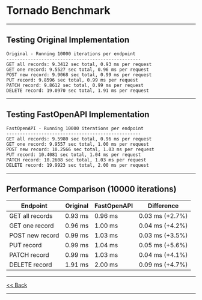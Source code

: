# Tornado Benchmark

---

## Testing Original Implementation
```
Original - Running 10000 iterations per endpoint
--------------------------------------------------
GET all records: 9.3412 sec total, 0.93 ms per request
GET one record: 9.5527 sec total, 0.96 ms per request
POST new record: 9.9068 sec total, 0.99 ms per request
PUT record: 9.8596 sec total, 0.99 ms per request
PATCH record: 9.8612 sec total, 0.99 ms per request
DELETE record: 19.0970 sec total, 1.91 ms per request
```
---

## Testing FastOpenAPI Implementation

```
FastOpenAPI - Running 10000 iterations per endpoint
--------------------------------------------------
GET all records: 9.5980 sec total, 0.96 ms per request
GET one record: 9.9557 sec total, 1.00 ms per request
POST new record: 10.2566 sec total, 1.03 ms per request
PUT record: 10.4081 sec total, 1.04 ms per request
PATCH record: 10.2608 sec total, 1.03 ms per request
DELETE record: 19.9923 sec total, 2.00 ms per request
```

---

## Performance Comparison (10000 iterations)

| Endpoint                 | Original | FastOpenAPI | Difference |
|--------------------------|----------|-------------|------------|
| GET all records          | 0.93 ms  | 0.96 ms     | 0.03 ms (+2.7%)  |
| GET one record           | 0.96 ms  | 1.00 ms     | 0.04 ms (+4.2%)  |
| POST new record          | 0.99 ms  | 1.03 ms     | 0.03 ms (+3.5%)  |
| PUT record               | 0.99 ms  | 1.04 ms     | 0.05 ms (+5.6%)  |
| PATCH record             | 0.99 ms  | 1.03 ms     | 0.04 ms (+4.1%)  |
| DELETE record            | 1.91 ms  | 2.00 ms     | 0.09 ms (+4.7%)  |

---

[<< Back](README.md)

---